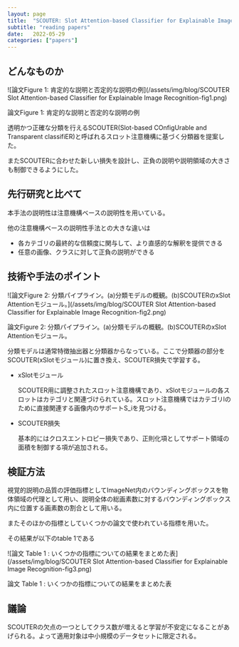 ```yaml
---
layout: page
title:  "SCOUTER: Slot Attention-based Classifier for Explainable Image Recognition"
subtitle: "reading papers"
date:   2022-05-29
categories: ["papers"]
---
```


## どんなものか

![論文Figure 1: 肯定的な説明と否定的な説明の例](/assets/img/blog/SCOUTER Slot Attention-based Classifier for Explainable Image Recognition-fig1.png)

論文Figure 1: 肯定的な説明と否定的な説明の例

透明かつ正確な分類を行えるSCOUTER(Slot-based COnfigUrable and Transparent classifiER)と呼ばれるスロット注意機構に基づく分類器を提案した。

またSCOUTERに合わせた新しい損失を設計し、正負の説明や説明領域の大きさも制御できるようにした。

## 先行研究と比べて

本手法の説明性は注意機構ベースの説明性を用いている。

他の注意機構ベースの説明性手法との大きな違いは

- 各カテゴリの最終的な信頼度に関与して、より直感的な解釈を提供できる
- 任意の画像、クラスに対して正負の説明ができる

## 技術や手法のポイント

![論文Figure 2: 分類パイプライン。(a)分類モデルの概観。(b)SCOUTERのxSlot Attentionモジュール。](/assets/img/blog/SCOUTER Slot Attention-based Classifier for Explainable Image Recognition-fig2.png)

論文Figure 2: 分類パイプライン。(a)分類モデルの概観。(b)SCOUTERのxSlot Attentionモジュール。

分類モデルは通常特徴抽出器と分類器からなっている。ここで分類器の部分をSCOUTER(xSlotモジュール)に置き換え、SCOUTER損失で学習する。

- xSlotモジュール
    
    SCOUTER用に調整されたスロット注意機構であり、xSlotモジュールの各スロットはカテゴリと関連づけられている。スロット注意機構ではカテゴリlのために直接関連する画像内のサポートS_iを見つける。
    
- SCOUTER損失
    
    基本的にはクロスエントロピー損失であり、正則化項としてサポート領域の面積を制御する項が追加される。
    

## 検証方法

視覚的説明の品質の評価指標としてImageNet内のバウンディングボックスを物体領域の代理として用い、説明全体の総画素数に対するバウンディングボックス内に位置する画素数の割合として用いる。

またそのほかの指標としていくつかの論文で使われている指標を用いた。

その結果が以下のtable 1である

![論文 Table 1 : いくつかの指標についての結果をまとめた表](/assets/img/blog/SCOUTER Slot Attention-based Classifier for Explainable Image Recognition-fig3.png)

論文 Table 1 : いくつかの指標についての結果をまとめた表

## 議論

SCOUTERの欠点の一つとしてクラス数が増えると学習が不安定になることがあげられる。よって適用対象は中小規模のデータセットに限定される。
